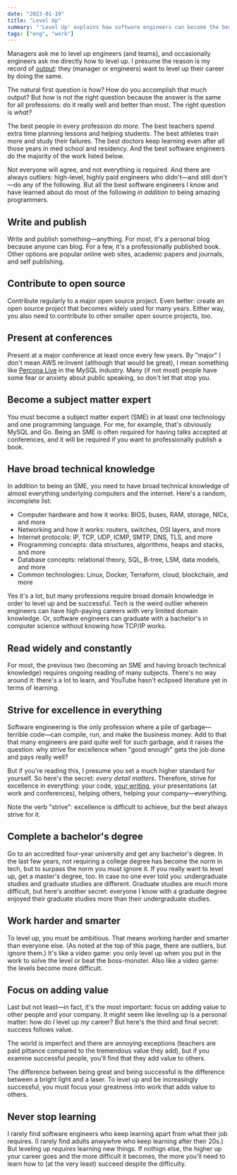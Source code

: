 ```yaml
---
date: "2023-01-19"
title: "Level Up"
summary: "'Level Up' explains how software engineers can become the best in their field and produce more output than most."
tags: ["eng", "work"]
---
```


Managers ask me to level up engineers (and teams), and occasionally engineers ask me directly how to level up.
I presume the reason is my record of [output](/about/#output):  they (manager or engineers) want to level up their career by doing the same.

The natural first question is _how?_
How do you accomplish that much output?
But _how_ is not the right question because the answer is the same for all professions: do it really well and better than most.
The right question is _what?_

The best people in every profession _do more_.
The best teachers spend extra time planning lessons and helping students.
The best athletes train more and study their failures.
The best doctors keep learning even after all those years in med school and residency.
And the best software engineers do the majority of the work listed below.

Not everyone will agree, and not everything is required.
And there are always outliers: high-level, highly paid engineers who didn't&mdash;and still don't&mdash;do any of the following.
But all the best software engineers I know and have learned about do most of the following _in addition to_ being amazing programmers.

## Write and publish

Write and publish something&mdash;anything.
For most, it's a personal blog because anyone can blog.
For a few, it's a professionally published book.
Other options are popular online web sites, academic papers and journals, and self publishing.

## Contribute to open source

Contribute regularly to a major open source project.
Even better: create an open source project that becomes widely used for many years.
Either way, you also need to contribute to other smaller open source projects, too.

## Present at conferences

Present at a major conference at least once every few years.
By "major" I don't mean AWS re:Invent (although that would be great), I mean something like [Percona Live](https://www.percona.com/live/conferences) in the MySQL industry.
Many (if not most) people have some fear or anxiety about public speaking, so don't let that stop you.

## Become a subject matter expert

You must become a subject matter expert (SME) in at least one technology and one programming language.
For me, for example, that's obviously MySQL and Go.
Being an SME is often required for having talks accepted at conferences, and it will be required if you want to professionally publish a book.

## Have broad technical knowledge

In addition to being an SME, you need to have broad technical knowledge of almost everything underlying computers and the internet.
Here's a random, incomplete list:

* Computer hardware and how it works: BIOS, buses, RAM, storage, NICs, and more
* Networking and how it works: routers, switches, OSI layers, and more
* Internet protocols: IP, TCP, UDP, ICMP, SMTP, DNS, TLS, and more
* Programming concepts: data structures, algorithms, heaps and stacks, and more
* Database concepts: relational theory, SQL, B-tree, LSM, data models, and more 
* Common technologies: Linux, Docker, Terraform, cloud, blockchain, and more

Yes it's a lot, but many professions require broad domain knowledge in order to level up and be successful.
Tech is the weird outlier wherein engineers can have high-paying careers with very limited domain knowledge.
Or, software engineers can graduate with a bachelor's in computer science without knowing how TCP/IP works.

## Read widely and constantly

For most, the previous two (becoming an SME and having broach technical knowledge) requires ongoing reading of many subjects.
There's no way around it: there's a lot to learn, and YouTube hasn't eclipsed literature yet in terms of learning.

## Strive for excellence in everything

Software engineering is the only profession where a pile of garbage&mdash;terrible code&mdash;can compile, run, and make the business money.
Add to that that many engineers are paid quite well for such garbage, and it raises the question: why strive for excellence when "good enough" gets the job done and pays really well?

But if you're reading this, I presume you set a much higher standard for yourself.
So here's the secret: _every detail matters_.
Therefore, strive for excellence in everything: your code, [your writing](../write/), your presentations (at work and conferences), helping others, helping your company&mdash;everything.

Note the verb "strive": excellence is difficult to achieve, but the best always strive for it.

## Complete a bachelor's degree

Go to an accredited four-year university and get any bachelor's degree.
In the last few years, not requiring a college degree has become the norm in tech, but to surpass the norm you must ignore it.
If you really want to level up, get a master's degree, too.
In case no one ever told you: undergraduate studies and graduate studies are different.
Graduate studies are _much_ more difficult, but here's another secret: everyone I know with a graduate degree enjoyed their graduate studies more than their undergraduate studies.

## Work harder and smarter 

To level up, you must be ambitious.
That means working harder and smarter than everyone else.
(As noted at the top of this page, there are outliers, but ignore them.)
It's like a video game: you only level up when you put in the work to solve the level or beat the boss-monster.
Also like a video game: the levels become more difficult.

## Focus on adding value

Last but not least&mdash;in fact, it's the most important: focus on adding value to other people and your company.
It might seem like leveling up is a personal matter: how do _I_ level up _my_ career?
But here's the third and final secret: success follows value.

The world is imperfect and there are annoying exceptions (teachers are paid pittance compared to the tremendous value they add), but if you examine successful people, you'll find that they add value to others.

The difference between being great and being successful is the difference between a bright light and a laser.
To level up and be increasingly successful, you must focus your greatness into work that adds value to others.

## Never stop learning

I rarely find software engineers who keep learning apart from what their job requires.
(I rarely find adults anwywhre who keep learning after their 20s.)
But leveling up _requires_ learning new things.
If nothign else, the higher up your career goes and the more difficult it becomes, the more you'll need to learn how to (at the very least) succeed despite the difficulty.
